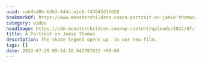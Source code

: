 ```yaml
---
uuid: cab4cd8b-63b3-444c-a1c6-f47843d17d28
bookmarkOf: https://www.monsterchildren.com/a-portrait-on-jamie-thomas/
category: video
headImage: https://cdn.monsterchildren.com/wp-content/uploads/2022/07/19075825/jamie-featured-image-2.jpg
title: A Portrait on Jamie Thomas
description: The skate legend opens up  in our new film.
tags: []
date: 2022-07-20 09:54:10.842787823 +00:00
---
```

